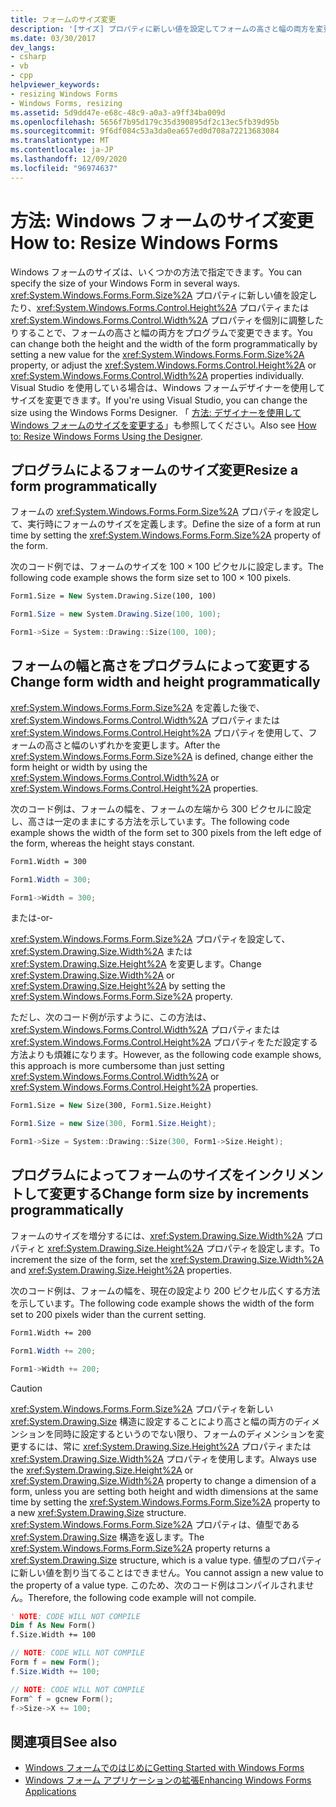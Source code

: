 ```yaml
---
title: フォームのサイズ変更
description: '[サイズ] プロパティに新しい値を設定してフォームの高さと幅の両方を変更する方法、または [高さ] プロパティと [幅] プロパティを個別に調整する方法について説明します。'
ms.date: 03/30/2017
dev_langs:
- csharp
- vb
- cpp
helpviewer_keywords:
- resizing Windows Forms
- Windows Forms, resizing
ms.assetid: 5d9dd47e-e68c-48c9-a0a3-a9ff34ba009d
ms.openlocfilehash: 5656f7b95d179c35d390895df2c13ec5fb39d95b
ms.sourcegitcommit: 9f6df084c53a3da0ea657ed0d708a72213683084
ms.translationtype: MT
ms.contentlocale: ja-JP
ms.lasthandoff: 12/09/2020
ms.locfileid: "96974637"
---
```

# <a name="how-to-resize-windows-forms"></a><span data-ttu-id="71fff-103">方法: Windows フォームのサイズ変更</span><span class="sxs-lookup"><span data-stu-id="71fff-103">How to: Resize Windows Forms</span></span>

<span data-ttu-id="71fff-104">Windows フォームのサイズは、いくつかの方法で指定できます。</span><span class="sxs-lookup"><span data-stu-id="71fff-104">You can specify the size of your Windows Form in several ways.</span></span> <span data-ttu-id="71fff-105"><xref:System.Windows.Forms.Form.Size%2A> プロパティに新しい値を設定したり、<xref:System.Windows.Forms.Control.Height%2A> プロパティまたは <xref:System.Windows.Forms.Control.Width%2A> プロパティを個別に調整したりすることで、フォームの高さと幅の両方をプログラムで変更できます。</span><span class="sxs-lookup"><span data-stu-id="71fff-105">You can change both the height and the width of the form programmatically by setting a new value for the <xref:System.Windows.Forms.Form.Size%2A> property, or adjust the <xref:System.Windows.Forms.Control.Height%2A> or <xref:System.Windows.Forms.Control.Width%2A> properties individually.</span></span> <span data-ttu-id="71fff-106">Visual Studio を使用している場合は、Windows フォームデザイナーを使用してサイズを変更できます。</span><span class="sxs-lookup"><span data-stu-id="71fff-106">If you're using Visual Studio, you can change the size using the Windows Forms Designer.</span></span> <span data-ttu-id="71fff-107">「 [方法: デザイナーを使用して Windows フォームのサイズを変更する](/previous-versions/visualstudio/visual-studio-2010/37k2zkwx(v=vs.100))」も参照してください。</span><span class="sxs-lookup"><span data-stu-id="71fff-107">Also see [How to: Resize Windows Forms Using the Designer](/previous-versions/visualstudio/visual-studio-2010/37k2zkwx(v=vs.100)).</span></span>

## <a name="resize-a-form-programmatically"></a><span data-ttu-id="71fff-108">プログラムによるフォームのサイズ変更</span><span class="sxs-lookup"><span data-stu-id="71fff-108">Resize a form programmatically</span></span>

<span data-ttu-id="71fff-109">フォームの <xref:System.Windows.Forms.Form.Size%2A> プロパティを設定して、実行時にフォームのサイズを定義します。</span><span class="sxs-lookup"><span data-stu-id="71fff-109">Define the size of a form at run time by setting the <xref:System.Windows.Forms.Form.Size%2A> property of the form.</span></span>

<span data-ttu-id="71fff-110">次のコード例では、フォームのサイズを 100 × 100 ピクセルに設定します。</span><span class="sxs-lookup"><span data-stu-id="71fff-110">The following code example shows the form size set to 100 × 100 pixels.</span></span>

```vb
Form1.Size = New System.Drawing.Size(100, 100)
```

```csharp
Form1.Size = new System.Drawing.Size(100, 100);
```

```cpp
Form1->Size = System::Drawing::Size(100, 100);
```

## <a name="change-form-width-and-height-programmatically"></a><span data-ttu-id="71fff-111">フォームの幅と高さをプログラムによって変更する</span><span class="sxs-lookup"><span data-stu-id="71fff-111">Change form width and height programmatically</span></span>

<span data-ttu-id="71fff-112"><xref:System.Windows.Forms.Form.Size%2A> を定義した後で、<xref:System.Windows.Forms.Control.Width%2A> プロパティまたは <xref:System.Windows.Forms.Control.Height%2A> プロパティを使用して、フォームの高さと幅のいずれかを変更します。</span><span class="sxs-lookup"><span data-stu-id="71fff-112">After the <xref:System.Windows.Forms.Form.Size%2A> is defined, change either the form height or width by using the <xref:System.Windows.Forms.Control.Width%2A> or <xref:System.Windows.Forms.Control.Height%2A> properties.</span></span>

<span data-ttu-id="71fff-113">次のコード例は、フォームの幅を、フォームの左端から 300 ピクセルに設定し、高さは一定のままにする方法を示しています。</span><span class="sxs-lookup"><span data-stu-id="71fff-113">The following code example shows the width of the form set to 300 pixels from the left edge of the form, whereas the height stays constant.</span></span>

```vb
Form1.Width = 300
```

```csharp
Form1.Width = 300;
```

```cpp
Form1->Width = 300;
```

<span data-ttu-id="71fff-114">または</span><span class="sxs-lookup"><span data-stu-id="71fff-114">-or-</span></span>

<span data-ttu-id="71fff-115"><xref:System.Windows.Forms.Form.Size%2A> プロパティを設定して、<xref:System.Drawing.Size.Width%2A> または <xref:System.Drawing.Size.Height%2A> を変更します。</span><span class="sxs-lookup"><span data-stu-id="71fff-115">Change <xref:System.Drawing.Size.Width%2A> or <xref:System.Drawing.Size.Height%2A> by setting the <xref:System.Windows.Forms.Form.Size%2A> property.</span></span>

<span data-ttu-id="71fff-116">ただし、次のコード例が示すように、この方法は、<xref:System.Windows.Forms.Control.Width%2A> プロパティまたは <xref:System.Windows.Forms.Control.Height%2A> プロパティをただ設定する方法よりも煩雑になります。</span><span class="sxs-lookup"><span data-stu-id="71fff-116">However, as the following code example shows, this approach is more cumbersome than just setting <xref:System.Windows.Forms.Control.Width%2A> or <xref:System.Windows.Forms.Control.Height%2A> properties.</span></span>

```vb
Form1.Size = New Size(300, Form1.Size.Height)
```

```csharp
Form1.Size = new Size(300, Form1.Size.Height);
```

```cpp
Form1->Size = System::Drawing::Size(300, Form1->Size.Height);
```

## <a name="change-form-size-by-increments-programmatically"></a><span data-ttu-id="71fff-117">プログラムによってフォームのサイズをインクリメントして変更する</span><span class="sxs-lookup"><span data-stu-id="71fff-117">Change form size by increments programmatically</span></span>

<span data-ttu-id="71fff-118">フォームのサイズを増分するには、<xref:System.Drawing.Size.Width%2A> プロパティと <xref:System.Drawing.Size.Height%2A> プロパティを設定します。</span><span class="sxs-lookup"><span data-stu-id="71fff-118">To increment the size of the form, set the <xref:System.Drawing.Size.Width%2A> and <xref:System.Drawing.Size.Height%2A> properties.</span></span>

<span data-ttu-id="71fff-119">次のコード例は、フォームの幅を、現在の設定より 200 ピクセル広くする方法を示しています。</span><span class="sxs-lookup"><span data-stu-id="71fff-119">The following code example shows the width of the form set to 200 pixels wider than the current setting.</span></span>

```vb
Form1.Width += 200
```

```csharp
Form1.Width += 200;
```

```cpp
Form1->Width += 200;
```

> [!CAUTION]
> <span data-ttu-id="71fff-120"><xref:System.Windows.Forms.Form.Size%2A> プロパティを新しい <xref:System.Drawing.Size> 構造に設定することにより高さと幅の両方のディメンションを同時に設定するというのでない限り、フォームのディメンションを変更するには、常に <xref:System.Drawing.Size.Height%2A> プロパティまたは <xref:System.Drawing.Size.Width%2A> プロパティを使用します。</span><span class="sxs-lookup"><span data-stu-id="71fff-120">Always use the <xref:System.Drawing.Size.Height%2A> or <xref:System.Drawing.Size.Width%2A> property to change a dimension of a form, unless you are setting both height and width dimensions at the same time by setting the <xref:System.Windows.Forms.Form.Size%2A> property to a new <xref:System.Drawing.Size> structure.</span></span> <span data-ttu-id="71fff-121"><xref:System.Windows.Forms.Form.Size%2A> プロパティは、値型である <xref:System.Drawing.Size> 構造を返します。</span><span class="sxs-lookup"><span data-stu-id="71fff-121">The <xref:System.Windows.Forms.Form.Size%2A> property returns a <xref:System.Drawing.Size> structure, which is a value type.</span></span> <span data-ttu-id="71fff-122">値型のプロパティに新しい値を割り当てることはできません。</span><span class="sxs-lookup"><span data-stu-id="71fff-122">You cannot assign a new value to the property of a value type.</span></span> <span data-ttu-id="71fff-123">このため、次のコード例はコンパイルされません。</span><span class="sxs-lookup"><span data-stu-id="71fff-123">Therefore, the following code example will not compile.</span></span>

```vb
' NOTE: CODE WILL NOT COMPILE
Dim f As New Form()
f.Size.Width += 100
```

```csharp
// NOTE: CODE WILL NOT COMPILE
Form f = new Form();
f.Size.Width += 100;
```

```cpp
// NOTE: CODE WILL NOT COMPILE
Form^ f = gcnew Form();
f->Size->X += 100;
```

## <a name="see-also"></a><span data-ttu-id="71fff-124">関連項目</span><span class="sxs-lookup"><span data-stu-id="71fff-124">See also</span></span>

- [<span data-ttu-id="71fff-125">Windows フォームでのはじめに</span><span class="sxs-lookup"><span data-stu-id="71fff-125">Getting Started with Windows Forms</span></span>](getting-started-with-windows-forms.md)
- [<span data-ttu-id="71fff-126">Windows フォーム アプリケーションの拡張</span><span class="sxs-lookup"><span data-stu-id="71fff-126">Enhancing Windows Forms Applications</span></span>](./advanced/index.md)

